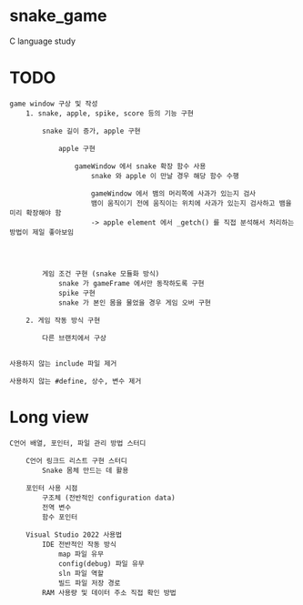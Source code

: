 # snake_game

C language study

# TODO

    game window 구상 및 작성
        1. snake, apple, spike, score 등의 기능 구현

            snake 길이 증가, apple 구현

                apple 구현

                    gameWindow 에서 snake 확장 함수 사용
                        snake 와 apple 이 만날 경우 해당 함수 수행

                        gameWindow 에서 뱀의 머리쪽에 사과가 있는지 검사
                        뱀이 움직이기 전에 움직이는 위치에 사과가 있는지 검사하고 뱀을 미리 확장해야 함
                        -> apple element 에서 _getch() 를 직접 분석해서 처리하는 방법이 제일 좋아보임




            게임 조건 구현 (snake 모듈화 방식)
                snake 가 gameFrame 에서만 동작하도록 구현
                spike 구현
                snake 가 본인 몸을 물었을 경우 게임 오버 구현

        2. 게임 작동 방식 구현

            다른 브랜치에서 구상


    사용하지 않는 include 파일 제거

    사용하지 않는 #define, 상수, 변수 제거

# Long view

    C언어 배열, 포인터, 파일 관리 방법 스터디

        C언어 링크드 리스트 구현 스터디
            Snake 몸체 만드는 데 활용

        포인터 사용 시점
            구조체 (전반적인 configuration data)
            전역 변수
            함수 포인터

        Visual Studio 2022 사용법
            IDE 전반적인 작동 방식
                map 파일 유무
                config(debug) 파일 유무
                sln 파일 역할
                빌드 파일 저장 경로
            RAM 사용량 및 데이터 주소 직접 확인 방법
